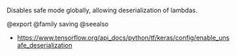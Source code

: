Disables safe mode globally, allowing deserialization of lambdas.

@export
@family saving
@seealso
+ <https://www.tensorflow.org/api_docs/python/tf/keras/config/enable_unsafe_deserialization>

